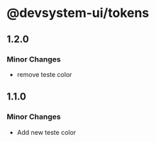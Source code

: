 # @devsystem-ui/tokens

## 1.2.0

### Minor Changes

- remove teste color

## 1.1.0

### Minor Changes

- Add new teste color
